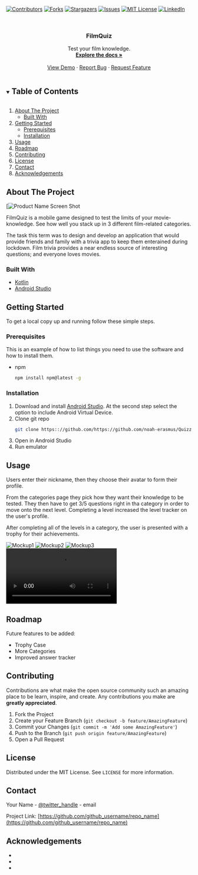<!--

***
***
*** To avoid retyping too much info. Do a search and replace for the following:
*** github_username, repo_name, twitter_handle, email, project_title, project_description
-->



<!-- PROJECT SHIELDS -->
<!--
*** I'm using markdown "reference style" links for readability.
*** Reference links are enclosed in brackets [ ] instead of parentheses ( ).
*** See the bottom of this document for the declaration of the reference variables
*** for contributors-url, forks-url, etc. This is an optional, concise syntax you may use.
*** https://www.markdownguide.org/basic-syntax/#reference-style-links
-->
[![Contributors][contributors-shield]][contributors-url]
[![Forks][forks-shield]][forks-url]
[![Stargazers][stars-shield]][stars-url]
[![Issues][issues-shield]][issues-url]
[![MIT License][license-shield]][license-url]
[![LinkedIn][linkedin-shield]][linkedin-url]



<!-- PROJECT LOGO -->
<br />
<p align="center">
<!--   <a href="https://github.com/github_username/repo_name">
    <img src="images/logo.png" alt="Logo" width="80" height="80">
  </a> -->

  <h3 align="center">FilmQuiz</h3>

  <p align="center">
    Test your film knowledge.
    <br />
    <a href="https://github.com/noah-erasmus/QuizzApp"><strong>Explore the docs »</strong></a>
    <br />
    <br />
    <a href="https://github.com/github_username/repo_name">View Demo</a>
    ·
    <a href="https://github.com/noah-erasmus/QuizzApp/issues">Report Bug</a>
    ·
    <a href="https://github.com/noah-erasmus/QuizzApp/issues">Request Feature</a>
  </p>
</p>



<!-- TABLE OF CONTENTS -->
<details open="open">
  <summary><h2 style="display: inline-block">Table of Contents</h2></summary>
  <ol>
    <li>
      <a href="#about-the-project">About The Project</a>
      <ul>
        <li><a href="#built-with">Built With</a></li>
      </ul>
    </li>
    <li>
      <a href="#getting-started">Getting Started</a>
      <ul>
        <li><a href="#prerequisites">Prerequisites</a></li>
        <li><a href="#installation">Installation</a></li>
      </ul>
    </li>
    <li><a href="#usage">Usage</a></li>
    <li><a href="#roadmap">Roadmap</a></li>
    <li><a href="#contributing">Contributing</a></li>
    <li><a href="#license">License</a></li>
    <li><a href="#contact">Contact</a></li>
    <li><a href="#acknowledgements">Acknowledgements</a></li>
  </ol>
</details>



<!-- ABOUT THE PROJECT -->
## About The Project

[![Product Name Screen Shot](https://drive.google.com/file/d/1gMkPHSo0gd02gUsNovSdaU-ZZSjl_3i4/view?usp=sharing)

FilmQuiz is a mobile game designed to test the limits of your movie-knowledge. See how well you stack up in 3 different film-related categories.

The task this term was to design and develop an application that would provide friends and family with a trivia app to keep them enterained during lockdown. Film trivia provides a near endless source of interesting questions; and everyone loves movies.


### Built With

* [Kotlin](https://kotlinlang.org/docs/home.html)
* [Android Studio](https://developer.android.com/studio)


<!-- GETTING STARTED -->
## Getting Started

To get a local copy up and running follow these simple steps.

### Prerequisites

This is an example of how to list things you need to use the software and how to install them.
* npm
  ```sh
  npm install npm@latest -g
  ```

### Installation

1. Download and install [Android Studio](https://developer.android.com/studio). At the second step select the option to include Android Virtual Device.
2. Clone git repo
   ```sh
   git clone https:://github.com/https://github.com/noah-erasmus/QuizzApp.git
   ```
3. Open in Android Studio
4. Run emulator

<!-- USAGE EXAMPLES -->
## Usage

Users enter their nickname, then they choose their avatar to form their profile.

From the categories page they pick how they want their knowledge to be tested. They then have to get 3/5 questions right in tha category in order to move onto the next level. Completing a level increased the level tracker on the user's profile.

After completing all of the levels in a category, the user is presented with a trophy for their achievements.

![Mockup1](images/NoahErasmus_190138_DV301_mockup1.png)
![Mockup2](images/NoahErasmus_190138_DV301_mockup1.png)
![Mockup3](images/NoahErasmus_190138_DV301_mockup1.png)
![Link to demonstration video](images/NoahErasmus_190138_DV301_VideoDemonstration.mp4)


<!-- ROADMAP -->
## Roadmap

Future features to be added:
* Trophy Case
* More Categories
* Improved answer tracker



<!-- CONTRIBUTING -->
## Contributing

Contributions are what make the open source community such an amazing place to be learn, inspire, and create. Any contributions you make are **greatly appreciated**.

1. Fork the Project
2. Create your Feature Branch (`git checkout -b feature/AmazingFeature`)
3. Commit your Changes (`git commit -m 'Add some AmazingFeature'`)
4. Push to the Branch (`git push origin feature/AmazingFeature`)
5. Open a Pull Request



<!-- LICENSE -->
## License

Distributed under the MIT License. See `LICENSE` for more information.



<!-- CONTACT -->
## Contact

Your Name - [@twitter_handle](https://twitter.com/twitter_handle) - email

Project Link: [https://github.com/github_username/repo_name](https://github.com/github_username/repo_name)



<!-- ACKNOWLEDGEMENTS -->
## Acknowledgements

* []()
* []()
* []()





<!-- MARKDOWN LINKS & IMAGES -->
<!-- https://www.markdownguide.org/basic-syntax/#reference-style-links -->
[contributors-shield]: https://img.shields.io/github/contributors/github_username/repo.svg?style=for-the-badge
[contributors-url]: https://github.com/github_username/repo/graphs/contributors
[forks-shield]: https://img.shields.io/github/forks/github_username/repo.svg?style=for-the-badge
[forks-url]: https://github.com/github_username/repo/network/members
[stars-shield]: https://img.shields.io/github/stars/github_username/repo.svg?style=for-the-badge
[stars-url]: https://github.com/github_username/repo/stargazers
[issues-shield]: https://img.shields.io/github/issues/github_username/repo.svg?style=for-the-badge
[issues-url]: https://github.com/github_username/repo/issues
[license-shield]: https://img.shields.io/github/license/github_username/repo.svg?style=for-the-badge
[license-url]: https://github.com/github_username/repo/blob/master/LICENSE.txt
[linkedin-shield]: https://img.shields.io/badge/-LinkedIn-black.svg?style=for-the-badge&logo=linkedin&colorB=555
[linkedin-url]: https://linkedin.com/in/github_username
